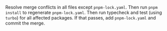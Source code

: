 Resolve merge conflicts in all files except `pnpm-lock.yaml`.
Then run `pnpm install` to regenerate `pnpm-lock.yaml`.
Then run typecheck and test (using `turbo`) for all affected packages. If that passes, add `pnpm-lock.yaml` and commit the merge.
